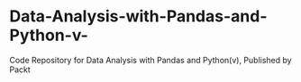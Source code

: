 # Data-Analysis-with-Pandas-and-Python-v-
Code Repository for Data Analysis with Pandas and Python(v), Published by Packt
